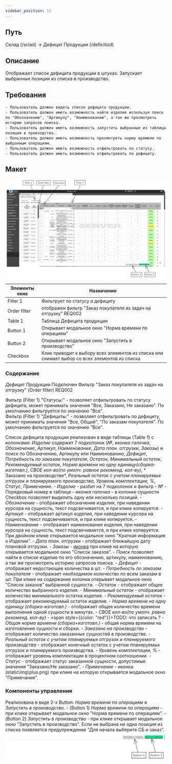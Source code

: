 ```yaml
---
sidebar_position: 11
---
```


## Путь 
Склад (/sclad) -> Дефицит Продукции (/deficitizd)

## Описание
Отображает список дефицита продукции в штуках. Запускает выбранные позиции из списка в производство.

## Требования
    - Пользователь должен видеть список дефицита продукции.
    - Пользователь должен иметь возможность найти изделие используя поиск по "Обозначению", "Артикулу", "Наименованию", а так же просмотреть историю запросов поиска.
    - Пользователь должен иметь возможность запустить выбранные из таблицы позиции в произодство.
    - Пользователь должен иметь возможность просмотреть норму времени по выбранным операциям.
    - Пользователь должен иметь возможность отфильтровать по статусу.
    - Пользователь должен иметь возможность отфильтровать по дефициту.

## Макет
![Пример изображения Дефицит продукции](\img\ProductShortage\ProdectShortage.png)

| Элементы окна | Назначение |
|---|---|
|Filter 1| Фильтрует по статусу и дефициту |
|Order filter| отображен фильтр "Заказ покупателя из задач на отгрузку" REQ002 |
|Table 1| Таблица Дефицита продукции |
|Button 1| Открывает модальное окно "Норма времени по операциям" |
|Button 2| Открывает модальное окно "Запустить в производство" |
|Checkbox| Клик приводит к выбору всех элементов из списка или снимает выбор со всех элементов из списка|

### Содержание
*Дефицит Продукции*
Подключен Фильтр "Заказ покупателя из задач на отгрузку" (Order filter) REQ002

Фильтр (Filter 1) "Статусы:" - позволяет отфильтровать по статусу дефицита, может принимать значения "Все, Заказано, Не заказано". По умолчанию фильтруется по значению "Все".\
Фильтр (Filter 1) "Дефициты:" - позволяет отфильтровать по дефициту, может принимать значения "Все, Общий", "По заказам покупателя". По умолчанию фильтруется по значению "Все".

Список дефицита продукции реализован в виде таблицы (Table 1) с колонками: *Изделие* содержит 7 подколонок (*№*, *иконка галочка*, *Обозначение*, *Артикул*, *Наименование*, *Дата план. отгрузки*, *Заказы*) и поиск по Обозначению, Артикулу или Наименованию, *Дефицит*, *Потребность по заказам покупателя*, *Остаток*, *Минимальный остаток*, *Рекомендуемый остаток*, *Норма времени на одну единицу(сборка-изготовл.)*, *СВОЕ кол-во(по умолч. равное рекоменд. кол-ву)*, * Заказано на производстве*, *Реальный остаток с учетом планируемых отгрузок и планируемого производства*, *Уровень комплектации, %*, *Статус*, *Примечание*.
    - *Изделие* - разбит на 7 подколонок и фильтр
        - *№* - Порядковый номер в таблице
        - *иконка галочка* - в колонке сущности Checkbox позволяет выделить одну или несколько позиций.
        - *Обозначение* - отображает обозначение изделия, при наведении курсора на сущность, текст подсвечивается, и при клике копируется.
        - *Артикул* - отображает артикул изделия, при наведении курсора на сущность, текст подсвечивается, и при клике копируется.
        - *Наименование* - отображает наименование изделия, при наведении курсора на сущность, текст подсвечивается, и при клике копируется. При двойном клике открывается модальное окно "Краткая информация о Изделии".
        - *Дата план. отгрузки* - отображает ближайшую дату плановой отгрузки.
        - *Заказы* - [иконка](/img/plus.png) при клике на которую открывается модальное окно "Список заказов".
        - *Поиск* позволяет найти в списке изделие по его обозначению, артикулу, наименованию, а так же просмотреть историю запросов поиска.
    - *Дефицит* - отображает недостающее количества в шт.
    - *Потребность по заказам покупателя* - отображает необходимое количество по всем заказам в шт. При клике на содержание колонки открывает модальное окно "Список заказов" выбранной сущности.
    - *Остаток* - отображает общее количество выбранного изделия.
    - *Минимальный остаток* - отображает количество минимального остатка изделия.
    - *Рекомендуемый остаток* - отображает рекомендуемый остаток изделия.
    - *Норма времени на одну единицу (сборка-изготовл.)* - отображает общее количество времени выполнения одной сущности в минутах.
    - *СВОЕ кол-во(по умолч. равно рекоменд. кол-ву)* - <span style={{color: "red"}}>TODO: что записать ?</span>
    - *Общая норма времени (сборка+изготовл.)* - общая норма времени на изготовление сущности и сборки.
    - *Заказано на производстве* - отображает количество заказанных сущностей в производстве.
    - *Реальный остаток с учетом планируемых отгрузок и планируемого производства* - отображает конечный остаток с учетом планируемых отгрузок и планируемого производства.
    - *Уровень комплектации, %* - отображает уровень комплектации в процентном соотношении.
    - *Статус* - отображает статус заказанной сущности, допустимые значения "Заказано/Не заказано".
    - *Примечание* - иконка (static\img\plus.png) при клике на которую открывается модальное окно "Примечание".

### Компоненты управления
Реализована в виде 2-х Button: *Норма времени по операциям* и *Запустить в производство*.
    - (Button 1) *Норма времени по операциям* - при клике открывает модальное окно "Норма времени по операциям".
    - (Button 2) *Запустить в производство* - при клике открывает модальное окно "Запустить в производство". Если не выбрана ни одна позиция из списка появляется предупреждение "Для начала выберите СБ и заказ".
![Пример изображения Дефицит продукции Компоненты управления](\img\ProductShortage\ProductShortageComponents.png)